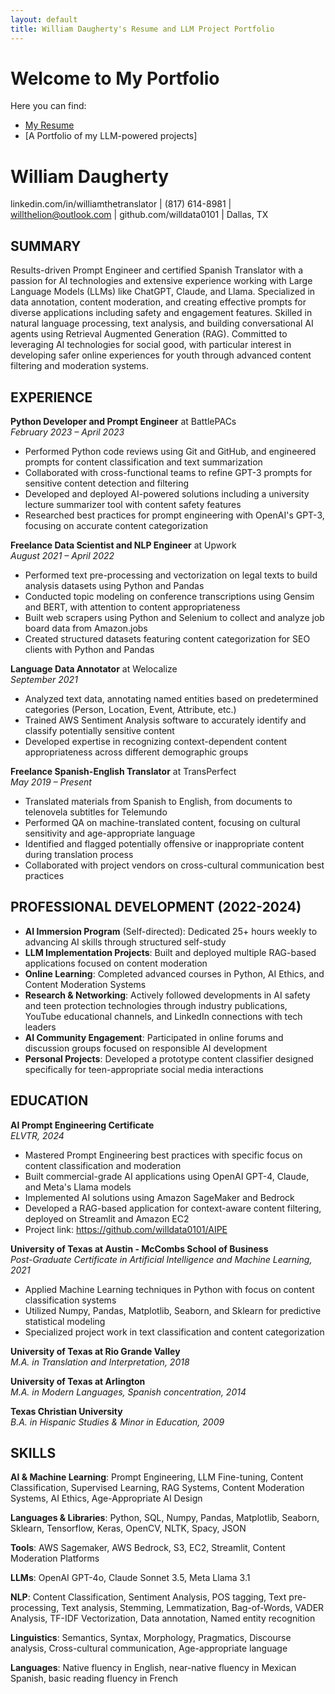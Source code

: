 ```yaml
---
layout: default
title: William Daugherty's Resume and LLM Project Portfolio
---
```


# Welcome to My Portfolio

Here you can find:
- [My Resume](tailored-resume.md)
- [A Portfolio of my LLM-powered projects]

# William Daugherty
linkedin.com/in/williamthetranslator | (817) 614-8981 | willthelion@outlook.com | github.com/willdata0101 | Dallas, TX

## SUMMARY
Results-driven Prompt Engineer and certified Spanish Translator with a passion for AI technologies and extensive experience working with Large Language Models (LLMs) like ChatGPT, Claude, and Llama. Specialized in data annotation, content moderation, and creating effective prompts for diverse applications including safety and engagement features. Skilled in natural language processing, text analysis, and building conversational AI agents using Retrieval Augmented Generation (RAG). Committed to leveraging AI technologies for social good, with particular interest in developing safer online experiences for youth through advanced content filtering and moderation systems.

## EXPERIENCE

**Python Developer and Prompt Engineer** at BattlePACs  
*February 2023 – April 2023*
- Performed Python code reviews using Git and GitHub, and engineered prompts for content classification and text summarization
- Collaborated with cross-functional teams to refine GPT-3 prompts for sensitive content detection and filtering
- Developed and deployed AI-powered solutions including a university lecture summarizer tool with content safety features
- Researched best practices for prompt engineering with OpenAI's GPT-3, focusing on accurate content categorization

**Freelance Data Scientist and NLP Engineer** at Upwork  
*August 2021 – April 2022*
- Performed text pre-processing and vectorization on legal texts to build analysis datasets using Python and Pandas
- Conducted topic modeling on conference transcriptions using Gensim and BERT, with attention to content appropriateness
- Built web scrapers using Python and Selenium to collect and analyze job board data from Amazon.jobs
- Created structured datasets featuring content categorization for SEO clients with Python and Pandas

**Language Data Annotator** at Welocalize  
*September 2021*
- Analyzed text data, annotating named entities based on predetermined categories (Person, Location, Event, Attribute, etc.)
- Trained AWS Sentiment Analysis software to accurately identify and classify potentially sensitive content
- Developed expertise in recognizing context-dependent content appropriateness across different demographic groups

**Freelance Spanish-English Translator** at TransPerfect  
*May 2019 – Present*
- Translated materials from Spanish to English, from documents to telenovela subtitles for Telemundo
- Performed QA on machine-translated content, focusing on cultural sensitivity and age-appropriate language
- Identified and flagged potentially offensive or inappropriate content during translation process
- Collaborated with project vendors on cross-cultural communication best practices

## PROFESSIONAL DEVELOPMENT (2022-2024)
- **AI Immersion Program** (Self-directed): Dedicated 25+ hours weekly to advancing AI skills through structured self-study
- **LLM Implementation Projects**: Built and deployed multiple RAG-based applications focused on content moderation
- **Online Learning**: Completed advanced courses in Python, AI Ethics, and Content Moderation Systems
- **Research & Networking**: Actively followed developments in AI safety and teen protection technologies through industry publications, YouTube educational channels, and LinkedIn connections with tech leaders
- **AI Community Engagement**: Participated in online forums and discussion groups focused on responsible AI development
- **Personal Projects**: Developed a prototype content classifier designed specifically for teen-appropriate social media interactions

## EDUCATION

**AI Prompt Engineering Certificate**  
*ELVTR, 2024*
- Mastered Prompt Engineering best practices with specific focus on content classification and moderation
- Built commercial-grade AI applications using OpenAI GPT-4, Claude, and Meta's Llama models
- Implemented AI solutions using Amazon SageMaker and Bedrock
- Developed a RAG-based application for context-aware content filtering, deployed on Streamlit and Amazon EC2
- Project link: https://github.com/willdata0101/AIPE

**University of Texas at Austin - McCombs School of Business**  
*Post-Graduate Certificate in Artificial Intelligence and Machine Learning, 2021*
- Applied Machine Learning techniques in Python with focus on content classification systems
- Utilized Numpy, Pandas, Matplotlib, Seaborn, and Sklearn for predictive statistical modeling
- Specialized project work in text classification and content categorization

**University of Texas at Rio Grande Valley**  
*M.A. in Translation and Interpretation, 2018*

**University of Texas at Arlington**  
*M.A. in Modern Languages, Spanish concentration, 2014*

**Texas Christian University**  
*B.A. in Hispanic Studies & Minor in Education, 2009*

## SKILLS

**AI & Machine Learning**: Prompt Engineering, LLM Fine-tuning, Content Classification, Supervised Learning, RAG Systems, Content Moderation Systems, AI Ethics, Age-Appropriate AI Design

**Languages & Libraries**: Python, SQL, Numpy, Pandas, Matplotlib, Seaborn, Sklearn, Tensorflow, Keras, OpenCV, NLTK, Spacy, JSON

**Tools**: AWS Sagemaker, AWS Bedrock, S3, EC2, Streamlit, Content Moderation Platforms

**LLMs**: OpenAI GPT-4o, Claude Sonnet 3.5, Meta Llama 3.1

**NLP**: Content Classification, Sentiment Analysis, POS tagging, Text pre-processing, Text analysis, Stemming, Lemmatization, Bag-of-Words, VADER Analysis, TF-IDF Vectorization, Data annotation, Named entity recognition

**Linguistics**: Semantics, Syntax, Morphology, Pragmatics, Discourse analysis, Cross-cultural communication, Age-appropriate language

**Languages**: Native fluency in English, near-native fluency in Mexican Spanish, basic reading fluency in French

